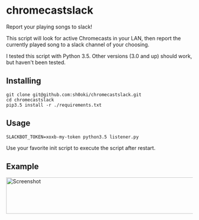 # chromecastslack
Report your playing songs to slack!

This script will look for active Chromecasts in your LAN, then report the currently played song to a slack channel of your choosing.

I tested this script with Python 3.5. Other versions (3.0 and up) should work, but haven't been tested.

## Installing
```
git clone git@github.com:sh0oki/chromecastslack.git
cd chromecastslack
pip3.5 install -r ./requirements.txt
```

## Usage
```
SLACKBOT_TOKEN=xoxb-my-token python3.5 listener.py
```
Use your favorite init script to execute the script after restart.

## Example

<img src="https://github.com/sh0oki/chromecastslack/raw/master/examples/screenshot.png" alt="Screenshot" title="One Look is Worth A Thousand Words" width="657" height="98" />
